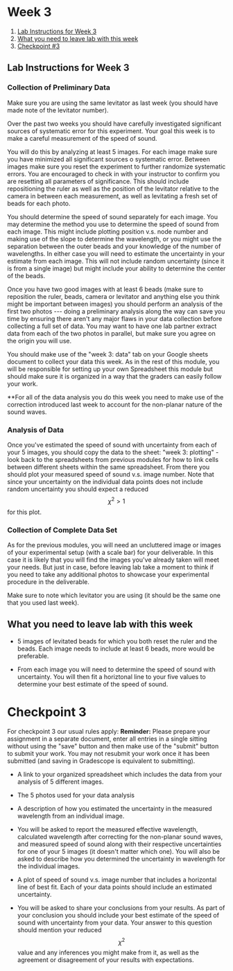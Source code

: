 # Week 3


1. [Lab Instructions for Week 3](#lab-instructions-for-week-3)
2. [What you need to leave lab with this week](#what-you-need-to-leave-lab-with-this-week)
3. [Checkpoint #3](#checkpoint-3)



## Lab Instructions for Week 3

### Collection of Preliminary Data

Make sure you are using the same levitator as last week (you should have made note of the levitator number).

Over the past two weeks you should have carefully investigated significant sources of systematic error for this experiment. Your goal this week is to make a careful measurement of the speed of sound. 

You will do this by analyzing at least 5 images. For each image make sure you have minimized all significant sources o systematic error. Between images make sure you reset the experiment to further randomize systematic errors. You are encouraged to check in with your instructor to confirm you are resetting all parameters of significance. This should include repositioning the ruler as well as the position of the levitator relative to the camera in between each measurement, as well as levitating a fresh set of beads for each photo.

You should determine the speed of sound separately for each image. You may determine the method you use to determine the speed of sound from each image. This might include plotting position v.s. node number and making use of the slope to determine the wavelength, or you might use the separation between the outer beads and your knowledge of the number of wavelengths. In either case you will need to estimate the uncertainty in your estimate from each image. This will not include random uncertainty (since it is from a single image) but might include your ability to determine the center of the beads. 

Once you have two good images with at least 6 beads (make sure to reposition the ruler, beads, camera or levitator and anything else you think might be important between images) you should perform an analysis of the first two photos --- doing a preliminary analysis along the way can save you time by ensuring there aren't any major flaws in your data collection before collecting a full set of data. You may want to have one lab partner extract data from each of the two photos in parallel, but make sure you agree on the origin you will use.

You should make use of the "week 3: data" tab on your Google sheets document to collect your data this week. As in the rest of this module, you will be responsible for setting up your own Spreadsheet this module but should make sure it is organized in a way that the graders can easily follow your work.

**For all of the data analysis you do this week you need to make use of the correction introduced last week to account for the non-planar nature of the sound waves.

### Analysis of Data

Once you've estimated the speed of sound with uncertainty from each of your 5 images, you should copy the data to the sheet: "week 3: plotting" - look back to the spreadsheets from previous modules for how to link cells between different sheets within the same spreadsheet. From there you should plot your measured speed of sound v.s. image number. Note that since your uncertainty on the individual data points does not include random uncertainty you should expect a reduced $$\chi^2>1$$ for this plot. 



### Collection of Complete Data Set

As for the previous modules, you will need an uncluttered image or images of your experimental setup (with a scale bar) for your deliverable. In this case it is likely that you will find the images you've already taken will meet your needs. But just in case, before leaving lab take a moment to think if you need to take any additional photos to showcase your experimental procedure in the deliverable.

Make sure to note which levitator you are using (it should be the same one that you used last week).


## What you need to leave lab with this week

+ 5 images of levitated beads for which you both reset the ruler and the beads. Each image needs to include at least 6 beads, more would be preferable.

+ From each image you will need to determine the speed of sound with uncertainty. You will then fit a horiztonal line to your five values to determine your best estimate of the speed of sound.

# Checkpoint 3

For checkpoint 3 our usual rules apply:
**Reminder:** Please prepare your assignment in a separate document, enter all entries in a single sitting without using the "save" button and then make use of the "submit" button to submit your work. You may not resubmit your work once it has been submitted (and saving in Gradescope is equivalent to submitting).

+ A link to your organized spreadsheet which includes the data from your analysis of 5 different images.

+ The 5 photos used for your data analysis

+ A description of how you estimated the uncertainty in the measured wavelength from an individual image.

+ You will be asked to report the measured effective wavelength, calculated wavelength after correcting for the non-planar sound waves, and measured speed of sound along with their respective uncertainties for one of your 5 images (it doesn't matter which one). You will also be asked to describe how you determined the uncertainty in wavelength for the individual images.

+ A plot of speed of sound v.s. image number that includes a horizontal line of best fit. Each of your data points should include an estimated uncertainty. 

+ You will be asked to share your conclusions from your results. As part of your conclusion you should include your best estimate of the speed of sound with uncertainty from your data. Your answer to this question should mention your reduced $$\chi^2$$ value and any inferences you might make from it, as well as the agreement or disagreement of your results with expectations.









